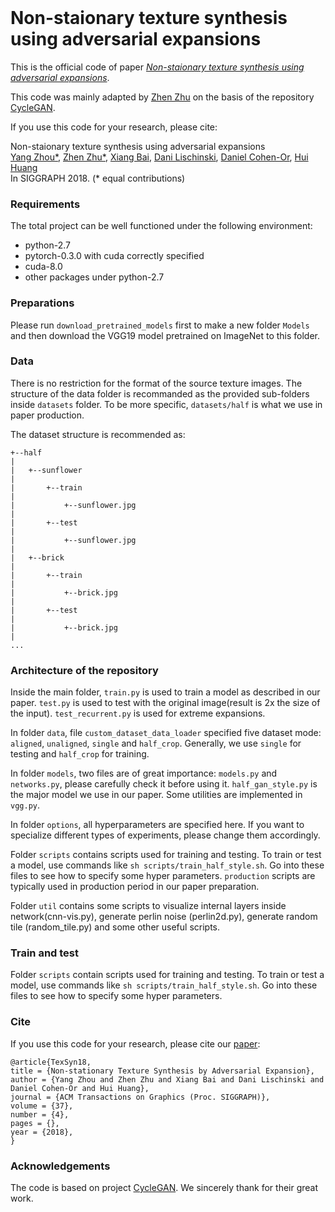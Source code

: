 <br><br><br>

# Non-staionary texture synthesis using adversarial expansions

This is the official code of paper [_Non-staionary texture synthesis using adversarial expansions_](http://vcc.szu.edu.cn/research/2018/TexSyn).

This code was mainly adapted by [Zhen Zhu](https://github.com/jessemelpolio) on the basis of the repository [CycleGAN](https://github.com/junyanz/pytorch-CycleGAN-and-pix2pix).

If you use this code for your research, please cite:

Non-staionary texture synthesis using adversarial expansions  
[Yang Zhou*](http://mclab.eic.hust.edu.cn/~zhouyang/), [Zhen Zhu*](https://github.com/jessemelpolio), [Xiang Bai](http://mclab.eic.hust.edu.cn/~xbai/), [Dani Lischinski](http://www.cs.huji.ac.il/~danix/), [Daniel Cohen-Or](http://www.cs.tau.ac.il/~dcor/pubs.html), [Hui Huang](http://vcc.szu.edu.cn/~huihuang)  
In SIGGRAPH 2018. (* equal contributions)


### Requirements

The total project can be well functioned under the following environment: 

* python-2.7 
* pytorch-0.3.0 with cuda correctly specified
* cuda-8.0
* other packages under python-2.7

### Preparations

Please run `download_pretrained_models` first to make a new folder `Models` and then download the VGG19 model pretrained on ImageNet to this folder. 

### Data

There is no restriction for the format of the source texture images. The structure of the data folder is recommanded as the provided sub-folders inside `datasets` folder. To be more specific, `datasets/half` is what we use in paper production.

The dataset structure is recommended as:
```
+--half
|
|   +--sunflower
|
|       +--train
|
|           +--sunflower.jpg
|
|       +--test
|
|           +--sunflower.jpg
|
|   +--brick
|
|       +--train
|
|           +--brick.jpg
|
|       +--test
|
|           +--brick.jpg
|
...
```


### Architecture of the repository

Inside the main folder, `train.py` is used to train a model as described in our paper. `test.py` is used to test with the original image(result is 2x the size of the input). `test_recurrent.py` is used for extreme expansions.

In folder `data`, file `custom_dataset_data_loader` specified five dataset mode: `aligned`, `unaligned`, `single` and `half_crop`. Generally, we use `single` for testing and `half_crop` for training. 

In folder `models`, two files are of great importance: `models.py` and `networks.py`, please carefully check it before using it. `half_gan_style.py` is the major model we use in our paper. Some utilities are implemented in `vgg.py`.

In folder `options`, all hyperparameters are specified here. If you want to specialize different types of experiments, please change them accordingly.

Folder `scripts` contains scripts used for training and testing. To train or test a model, use commands like `sh scripts/train_half_style.sh`. Go into these files to see how to specify some hyper parameters. `production` scripts are typically used in production period in our paper preparation.

Folder `util` contains some scripts to visualize internal layers inside network(cnn-vis.py), generate perlin noise (perlin2d.py), generate random tile (random_tile.py) and some other useful scripts.

### Train and test

Folder `scripts` contain scripts used for training and testing. To train or test a model, use commands like `sh scripts/train_half_style.sh`. Go into these files to see how to specify some hyper parameters. 


### Cite

If you use this code for your research, please cite our [paper](http://vcc.szu.edu.cn/research/2018/TexSyn):

```
@article{TexSyn18,
title = {Non-stationary Texture Synthesis by Adversarial Expansion},
author = {Yang Zhou and Zhen Zhu and Xiang Bai and Dani Lischinski and Daniel Cohen-Or and Hui Huang},
journal = {ACM Transactions on Graphics (Proc. SIGGRAPH)},
volume = {37},
number = {4},
pages = {},  
year = {2018},
}
```

### Acknowledgements

The code is based on project [CycleGAN](https://github.com/junyanz/pytorch-CycleGAN-and-pix2pix). We sincerely thank for their great work.



